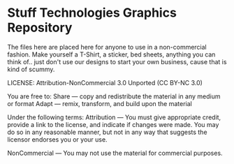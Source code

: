 # Stuff Technologies Graphics Repository
The files here are placed here for anyone to use in a non-commercial fashion. Make yourself a T-Shirt, a sticker, bed sheets, anything you can think of.. just don't use our designs to start your own business, cause that is kind of scummy. 


LICENSE: Attribution-NonCommercial 3.0 Unported (CC BY-NC 3.0)

You are free to:
Share — copy and redistribute the material in any medium or format
Adapt — remix, transform, and build upon the material

Under the following terms:
Attribution — You must give appropriate credit, provide a link to the license, and indicate if changes were made. You may do so in any reasonable manner, but not in any way that suggests the licensor endorses you or your use.

NonCommercial — You may not use the material for commercial purposes.

